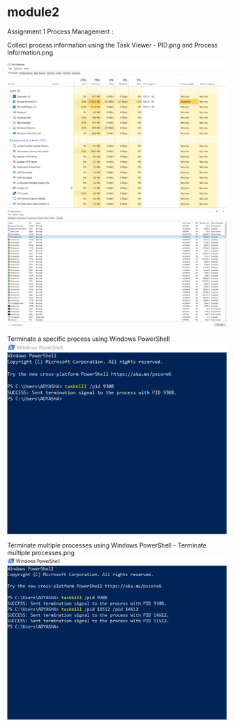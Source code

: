 # module2
Assignment 1
Process Management :



Collect process information using the Task Viewer - PID.png and Process Information.png

![task manager](https://github.com/adyashap2011/module2/blob/main/task%20manager.PNG)
![PID](https://github.com/adyashap2011/module2/blob/main/PID.PNG)


Terminate a specific process using Windows PowerShell 
![kill one process](https://github.com/adyashap2011/module2/blob/main/kill.PNG)


Terminate multiple processes using Windows PowerShell - Terminate multiple processes.png
![kill multiple processes](https://github.com/adyashap2011/module2/blob/main/multiple%20kill.PNG)
